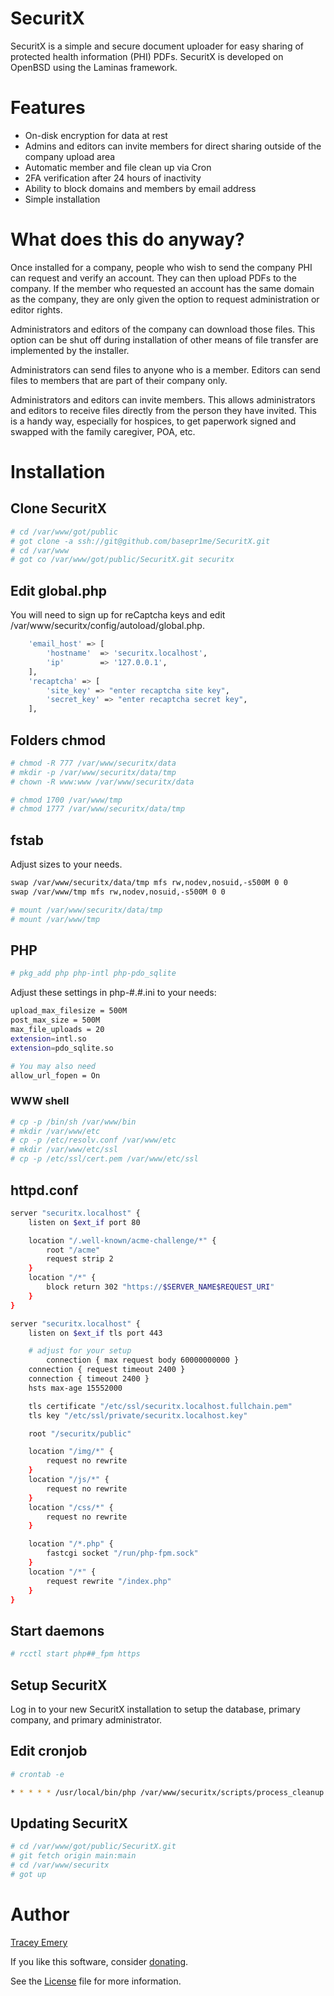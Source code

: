 # SecuritX

SecuritX is a simple and secure document uploader for easy sharing of protected
health information (PHI) PDFs. SecuritX is developed on OpenBSD using the
Laminas framework.

# Features

* On-disk encryption for data at rest
* Admins and editors can invite members for direct sharing outside of the company upload area
* Automatic member and file clean up via Cron
* 2FA verification after 24 hours of inactivity
* Ability to block domains and members by email address
* Simple installation

# What does this do anyway?

Once installed for a company, people who wish to send the company PHI can
request and verify an account. They can then upload PDFs to the company. If the
member who requested an account has the same domain as the company, they are
only given the option to request administration or editor rights.

Administrators and editors of the company can download those files. This option
can be shut off during installation of other means of file transfer are
implemented by the installer.

Administrators can send files to anyone who is a member. Editors can send files
to members that are part of their company only.

Administrators and editors can invite members. This allows administrators and
editors to receive files directly from the person they have invited. This is a
handy way, especially for hospices, to get paperwork signed and swapped with the
family caregiver, POA, etc.

# Installation

## Clone SecuritX

```bash
# cd /var/www/got/public
# got clone -a ssh://git@github.com/basepr1me/SecuritX.git
# cd /var/www
# got co /var/www/got/public/SecuritX.git securitx
```

## Edit global.php

You will need to sign up for reCaptcha keys and edit /var/www/securitx/config/autoload/global.php.

```bash
	'email_host' => [
		'hostname'	=> 'securitx.localhost',
		'ip'		=> '127.0.0.1',
	],
	'recaptcha' => [
		'site_key' => "enter recaptcha site key",
		'secret_key' => "enter recaptcha secret key",
	],
```

## Folders chmod

```bash
# chmod -R 777 /var/www/securitx/data
# mkdir -p /var/www/securitx/data/tmp
# chown -R www:www /var/www/securitx/data

# chmod 1700 /var/www/tmp
# chmod 1777 /var/www/securitx/data/tmp
```

## fstab

Adjust sizes to your needs.

```bash
swap /var/www/securitx/data/tmp mfs rw,nodev,nosuid,-s500M 0 0
swap /var/www/tmp mfs rw,nodev,nosuid,-s500M 0 0

# mount /var/www/securitx/data/tmp
# mount /var/www/tmp
```

## PHP

```bash
# pkg_add php php-intl php-pdo_sqlite
```

Adjust these settings in php-#.#.ini to your needs:

```bash
upload_max_filesize = 500M
post_max_size = 500M
max_file_uploads = 20
extension=intl.so
extension=pdo_sqlite.so

# You may also need
allow_url_fopen = On
```

### WWW shell

```bash
# cp -p /bin/sh /var/www/bin
# mkdir /var/www/etc
# cp -p /etc/resolv.conf /var/www/etc
# mkdir /var/www/etc/ssl
# cp -p /etc/ssl/cert.pem /var/www/etc/ssl
```

## httpd.conf

```bash
server "securitx.localhost" {
	listen on $ext_if port 80

	location "/.well-known/acme-challenge/*" {
		root "/acme"
		request strip 2
	}
	location "/*" {
		block return 302 "https://$SERVER_NAME$REQUEST_URI"
	}
}

server "securitx.localhost" {
	listen on $ext_if tls port 443

	# adjust for your setup
        connection { max request body 60000000000 }
	connection { request timeout 2400 }
	connection { timeout 2400 }
	hsts max-age 15552000

	tls certificate "/etc/ssl/securitx.localhost.fullchain.pem"
	tls key "/etc/ssl/private/securitx.localhost.key"

	root "/securitx/public"

	location "/img/*" {
		request no rewrite
	}
	location "/js/*" {
		request no rewrite
	}
	location "/css/*" {
		request no rewrite
	}

	location "/*.php" {
		fastcgi socket "/run/php-fpm.sock"
	}
	location "/*" {
		request rewrite "/index.php"
	}
}

```

## Start daemons

```bash
# rcctl start php##_fpm https
```

## Setup SecuritX

Log in to your new SecuritX installation to setup the database, primary company,
and primary administrator.

## Edit cronjob

```bash
# crontab -e

* * * * * /usr/local/bin/php /var/www/securitx/scripts/process_cleanup.php
```

## Updating SecuritX

```bash
# cd /var/www/got/public/SecuritX.git
# git fetch origin main:main
# cd /var/www/securitx
# got up
```

# Author

[Tracey Emery](https://github.com/basepr1me/)

If you like this software, consider [donating](https://k7tle.com/?donate=1).

See the [License](LICENSE.md) file for more information.
